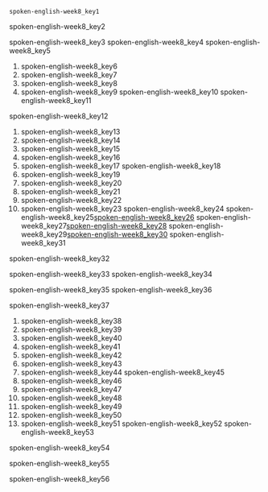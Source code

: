 ```ngMeta
spoken-english-week8_key1
```

spoken-english-week8_key2


spoken-english-week8_key3
spoken-english-week8_key4
spoken-english-week8_key5
1. spoken-english-week8_key6
2. spoken-english-week8_key7
3. spoken-english-week8_key8
4. spoken-english-week8_key9
spoken-english-week8_key10
spoken-english-week8_key11


spoken-english-week8_key12
1. spoken-english-week8_key13
2. spoken-english-week8_key14
3. spoken-english-week8_key15
4. spoken-english-week8_key16
5. spoken-english-week8_key17
spoken-english-week8_key18
1. spoken-english-week8_key19
2. spoken-english-week8_key20
3. spoken-english-week8_key21
4. spoken-english-week8_key22
5. spoken-english-week8_key23
spoken-english-week8_key24
spoken-english-week8_key25[spoken-english-week8_key26](https://dictionary.cambridge.org/us/dictionary/english/plan)
spoken-english-week8_key27[spoken-english-week8_key28](https://dictionary.cambridge.org/us/dictionary/english/prepare)
spoken-english-week8_key29[spoken-english-week8_key30](https://dictionary.cambridge.org/us/dictionary/english/organize)
spoken-english-week8_key31

spoken-english-week8_key32



spoken-english-week8_key33
spoken-english-week8_key34


spoken-english-week8_key35
spoken-english-week8_key36


spoken-english-week8_key37
1. spoken-english-week8_key38
2. spoken-english-week8_key39
3. spoken-english-week8_key40
4. spoken-english-week8_key41
5. spoken-english-week8_key42
6. spoken-english-week8_key43
7. spoken-english-week8_key44
spoken-english-week8_key45
1. spoken-english-week8_key46
2. spoken-english-week8_key47
3. spoken-english-week8_key48
4. spoken-english-week8_key49
5. spoken-english-week8_key50
6. spoken-english-week8_key51
spoken-english-week8_key52
spoken-english-week8_key53


spoken-english-week8_key54


spoken-english-week8_key55


spoken-english-week8_key56
